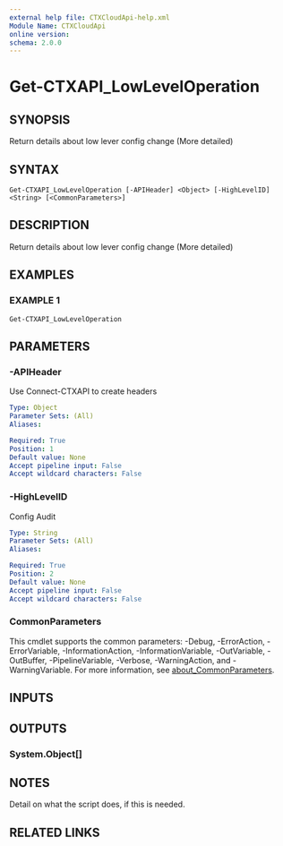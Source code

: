 ```yaml
---
external help file: CTXCloudApi-help.xml
Module Name: CTXCloudApi
online version:
schema: 2.0.0
---
```


# Get-CTXAPI_LowLevelOperation

## SYNOPSIS
Return details about low lever config change (More detailed)

## SYNTAX

```
Get-CTXAPI_LowLevelOperation [-APIHeader] <Object> [-HighLevelID] <String> [<CommonParameters>]
```

## DESCRIPTION
Return details about low lever config change (More detailed)

## EXAMPLES

### EXAMPLE 1
```
Get-CTXAPI_LowLevelOperation
```

## PARAMETERS

### -APIHeader
Use Connect-CTXAPI to create headers

```yaml
Type: Object
Parameter Sets: (All)
Aliases:

Required: True
Position: 1
Default value: None
Accept pipeline input: False
Accept wildcard characters: False
```

### -HighLevelID
Config Audit

```yaml
Type: String
Parameter Sets: (All)
Aliases:

Required: True
Position: 2
Default value: None
Accept pipeline input: False
Accept wildcard characters: False
```

### CommonParameters
This cmdlet supports the common parameters: -Debug, -ErrorAction, -ErrorVariable, -InformationAction, -InformationVariable, -OutVariable, -OutBuffer, -PipelineVariable, -Verbose, -WarningAction, and -WarningVariable. For more information, see [about_CommonParameters](http://go.microsoft.com/fwlink/?LinkID=113216).

## INPUTS

## OUTPUTS

### System.Object[]
## NOTES
Detail on what the script does, if this is needed.

## RELATED LINKS
